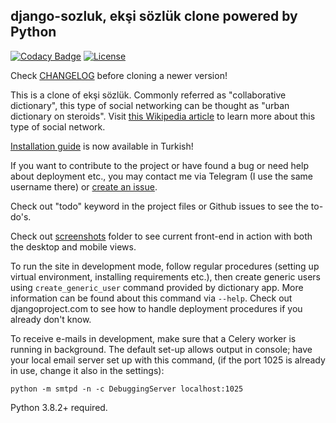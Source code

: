 ﻿## django-sozluk, ekşi sözlük clone powered by Python
[![Codacy Badge](https://api.codacy.com/project/badge/Grade/6c2a34dfbd184f139cd32f8f622d4002)](https://www.codacy.com/manual/realsuayip/django-sozluk?utm_source=github.com&amp;utm_medium=referral&amp;utm_content=realsuayip/django-sozluk&amp;utm_campaign=Badge_Grade)
[![License](https://img.shields.io/badge/License-BSD%203--Clause-blue.svg)](LICENSE)

Check [CHANGELOG](CHANGELOG) before cloning a newer version!

This is a clone of ekşi sözlük. Commonly referred as "collaborative dictionary",
this type of social networking can be thought as "urban dictionary on steroids". Visit
[this Wikipedia article](https://en.wikipedia.org/wiki/Ek%C5%9Fi_S%C3%B6zl%C3%BCk) to learn more about
this type of social network.

[Installation guide](docs/turkish/installation.md) is now available in Turkish!

If you want to contribute to the project or have found a bug
or need help about deployment etc., you may contact me via
Telegram (I use the same username there) or [create an issue](https://github.com/realsuayip/django-sozluk/issues/new).

Check out "todo" keyword in the project files or Github issues to see the to-do's.

Check out [screenshots](screenshots) folder to see current front-end in action with both the desktop and mobile views.
   
To run the site in development mode, follow regular procedures (setting up virtual environment, installing requirements etc.),
then create generic users using `create_generic_user` command provided by dictionary app. More information can be found
about this command via `--help`. Check out djangoproject.com to see how to handle deployment procedures if you already don't know. 

To receive e-mails in development, make sure that a Celery worker is running in background. The default set-up allows output in console; have your local email server set up with this command, (if the port 1025 is already in use, change it also in the settings):

    python -m smtpd -n -c DebuggingServer localhost:1025

Python 3.8.2+ required.
